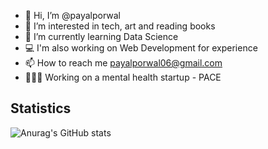 - 👋 Hi, I’m @payalporwal
- 👀 I’m interested in tech, art and reading books
- 🌱 I’m currently learning Data Science 
- 💻 I'm also working on Web Development for experience
- 📫 How to reach me payalporwal06@gmail.com
- 👩🏻‍💻 Working on a mental health startup - PACE



<!---
Resume link --- https://drive.google.com/file/d/1cfYf57dznXzBuoJMrxDegKxYkkdPZGpd/view?usp=sharing
payalporwal/payalporwal is a ✨ special ✨ repository because its `README.md` (this file) appears on your GitHub profile.
You can click the Preview link to take a look at your changes.
--->
Statistics
--------
![Anurag's GitHub stats](https://github-readme-stats.vercel.app/api?username=payalporwal&show_icons=true&theme=radical)

